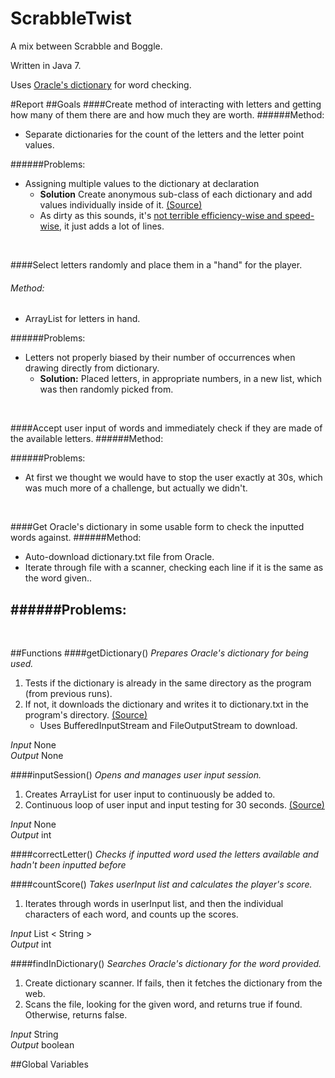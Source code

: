 ScrabbleTwist
=============

A mix between Scrabble and Boggle.

Written in Java 7.

Uses [Oracle's dictionary](http://docs.oracle.com/javase/tutorial/collections/interfaces/examples/dictionary.txt) for word checking.

#Report
##Goals
####Create method of interacting with letters and getting how many of them there are and how much they are worth.
######Method:
- Separate dictionaries for the count of the letters and the letter point values.

######Problems:
- Assigning multiple values to the dictionary at declaration
	- __Solution__ Create anonymous sub-class of each dictionary and add values individually inside of it. [(Source)](http://stackoverflow.com/a/1005083)
	- As dirty as this sounds, it's [not terrible efficiency-wise and speed-wise](http://stackoverflow.com/q/924285), it just adds a lot of lines.

<br>

####Select letters randomly and place them in a "hand" for the player.
###### Method:
- ArrayList for letters in hand.

######Problems:
- Letters not properly biased by their number of occurrences when drawing directly from dictionary.
	- __Solution:__ Placed letters, in appropriate numbers, in a new list, which was then randomly picked from.

<br>

####Accept user input of words and immediately check if they are made of the available letters.
######Method:

######Problems:
- At first we thought we would have to stop the user exactly at 30s, which was much more of a challenge, but actually we didn't.

<br>

####Get Oracle's dictionary in some usable form to check the inputted words against.
######Method:
- Auto-download dictionary.txt file from Oracle.
- Iterate through file with a scanner, checking each line if it is the same as the word given..

######Problems:
- 

<br>

##Functions
####getDictionary()
_Prepares Oracle's dictionary for being used._

1. Tests if the dictionary is already in the same directory as the program (from previous runs).
2. If not, it downloads the dictionary and writes it to dictionary.txt in the program's directory. [(Source)](http://stackoverflow.com/a/921408)
	- Uses BufferedInputStream and FileOutputStream to download.

_Input_ None  
_Output_ None

####inputSession()
_Opens and manages user input session._

1. Creates ArrayList for user input to continuously be added to.
2. Continuous loop of user input and input testing for 30 seconds. [(Source)](http://stackoverflow.com/a/2550814)  

_Input_ None  
_Output_ int

####correctLetter()
_Checks if inputted word used the letters available and hadn't been inputted before_

####countScore()
_Takes userInput list and calculates the player's score._

1. Iterates through words in userInput list, and then the individual characters of each word, and counts up the scores.

_Input_ List < String >  
_Output_ int

####findInDictionary()
_Searches Oracle's dictionary for the word provided._

1. Create dictionary scanner. If fails, then it fetches the dictionary from the web.
2. Scans the file, looking for the given word, and returns true if found. Otherwise, returns false.

_Input_ String  
_Output_ boolean


##Global Variables